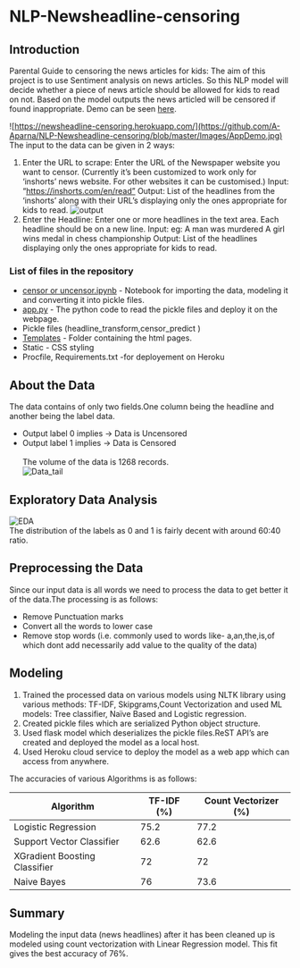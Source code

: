 # NLP-Newsheadline-censoring
## Introduction
Parental Guide to censoring the news articles for kids: The aim of this project is to use Sentiment analysis on news articles. So this NLP model will decide whether a piece of news article should be allowed for kids to read on not. Based on the model outputs the news articled will be censored if found inappropriate. 
Demo can be seen [here](https://newsheadline-censoring.herokuapp.com/).<br>


![https://newsheadline-censoring.herokuapp.com/](https://github.com/A-Aparna/NLP-Newsheadline-censoring/blob/master/Images/AppDemo.jpg)
<br>
The input to the data can be given in 2 ways:
1)	Enter the URL to scrape: Enter the URL of the Newspaper website you want to censor. (Currently it’s been customized to work only for ‘inshorts’ news website. For other websites it can be customised.)
Input: “https://inshorts.com/en/read”
Output: List of the headlines from the ‘inshorts’ along with their URL’s displaying only the ones appropriate for kids to read.
![output](https://github.com/A-Aparna/NLP-Newsheadline-censoring/blob/master/Images/scrape%20and%20censor.jpg)
2)	Enter the Headline: Enter one or more headlines in the text area. Each headline should be on a new line.
Input: eg: A man was murdered
	    A girl wins medal in chess championship 
Output: List of the headlines displaying only the ones appropriate for kids to read.

### List of files in the repository
* [censor or uncensor.ipynb](https://github.com/A-Aparna/NLP-Newsheadline-censoring/blob/master/Censor%20or%20Uncensor.ipynb) - Notebook for importing the data, modeling it and converting it into pickle files.
* [app.py](https://github.com/A-Aparna/NLP-Newsheadline-censoring/blob/master/app.ipynb) - The python code to read the pickle files and deploy it on the webpage.
* Pickle files (headline_transform,censor_predict )
* [Templates](https://github.com/A-Aparna/NLP-Newsheadline-censoring/tree/master/templates) - Folder containing the html pages.
* Static - CSS styling
* Procfile, Requirements.txt -for deployement on Heroku

## About the Data
The data contains of only two fields.One column being the headline and another being the label data.<br>
- Output label 0 implies -> Data is Uncensored <br>
- Output label 1 implies -> Data is Censored <br><br>
The volume of the data is 1268 records.<br>
![Data_tail](https://github.com/A-Aparna/NLP-Newsheadline-censoring/blob/master/Images/Data_tail.jpg)
## Exploratory Data Analysis
![EDA](https://github.com/A-Aparna/NLP-Newsheadline-censoring/blob/master/Images/label_distribution.jpg)<br>
The distribution of the labels as 0 and 1 is fairly decent with around 60:40 ratio.
## Preprocessing the Data
Since our input data is all words we need to process the data to get better it of the data.The processing is as follows:
- Remove Punctuation marks
- Convert all the words to lower case
- Remove stop words (i.e. commonly used to words like- a,an,the,is,of which dont add necessarily add value to the quality of the data)
## Modeling
1) Trained the processed data on various models using NLTK library using various methods: TF-IDF, Skipgrams,Count Vectorization and used ML models: Tree classifier, Naïve Based and Logistic regression.
2) Created pickle files which are serialized Python object structure.
3) Used flask model which deserializes the pickle files.ReST API’s are created and deployed the model as a local host.
4) Used Heroku cloud service to deploy the model as a web app which can access from anywhere.

The accuracies of various Algorithms is as follows:

Algorithm | TF-IDF (%)   | Count Vectorizer (%)
------------ | -------------|-------------------
Logistic Regression | 75.2 | 77.2
Support Vector Classifier | 62.6 | 62.6
XGradient Boosting Classifier | 72 | 72
Naive Bayes |76 | 73.6


## Summary
Modeling the input data (news headlines) after it has been cleaned up is modeled using count vectorization with Linear Regression model. This fit gives the best accuracy of 76%. 
